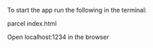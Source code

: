 To start the app run the following in the terminal:

parcel index.html

Open localhost:1234 in the browser
